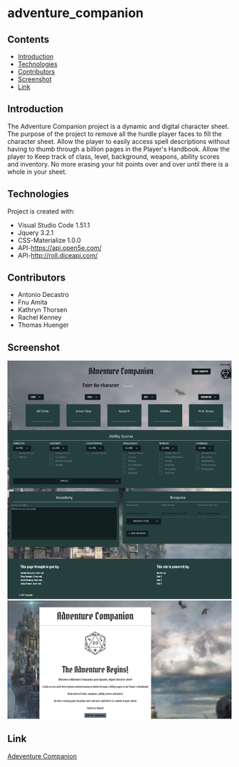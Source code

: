 # adventure_companion

## Contents

* [Introduction](#Introduction)
* [Technologies](#Technologies)
* [Contributors](#Contributors)
* [Screenshot](#Screenshot)
* [Link](#Link)

## Introduction

The Adventure Companion project is a dynamic and digital character sheet.
The purpose of the project to remove all the hurdle player faces to fill the character sheet.
Allow the player to easily access spell descriptions without having to thumb through a billion pages in the Player's Handbook.
Allow the player to Keep track of class, level, background, weapons, ability scores and inventory.
No more erasing your hit points over and over until there is a whole in your sheet.

## Technologies

Project is created with:

* Visual Studio Code 1.51.1
* Jquery 3.2.1
* CSS-Materialize 1.0.0
* API-https://api.open5e.com/
* API-http://roll.diceapi.com/

## Contributors

* Antonio Decastro
* Fnu Amita
* Kathryn Thorsen
* Rachel Kenney
* Thomas Huenger

## Screenshot

![image](./assets/images/charactersheet.png)
![image](./assets/images/welcome.png)


## Link

[Adeventure Companion](https://bartok1945.github.io/adventure_companion/)
